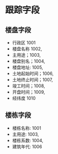 # 跟踪字段

## 楼盘字段

- 行政区 1001
- 楼盘名称 1002,
- 主用途；1003,
- 楼盘别名；1004,
- 楼盘地址: 1005,
- 土地起始时间；1006,
- 土地终止时间；1007,
- 竣工时间；1008,
- 开盘时间；1009,
- 经纬度 1010

## 楼栋字段

- 楼栋名称: 1001
- 主用途: 1003,
- 楼栋系数: 1004,
- 建筑年代: 1006
